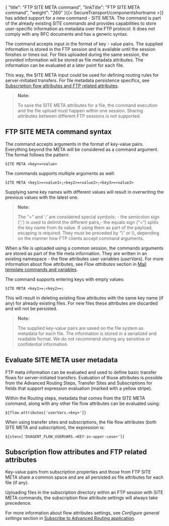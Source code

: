 {
    "title": "FTP SITE META command",
    "linkTitle": "FTP SITE META command",
    "weight": "260"
}{{< SecureTransport/componentshortname  >}} has added support for a new command - SITE META. The command is part of the already existing SITE commands and provides capabilities to store user-specific information as metadata over the FTP protocol. It does not comply with any RFC documents and has a generic syntax.

The command accepts input in the format of key - value pairs. The supplied information is stored in the FTP session and is available until the session finishes or times out. For files uploaded during the same session, the provided information will be stored as file metadata attributes. The information can be evaluated at a later point for each file.

This way, the SITE META input could be used for defining routing rules for server-initiated transfers. For file metadata persistence specifics, see <a href="#Subscrip" class="MCXref xref">Subscription flow attributes and FTP related attributes</a>.

> **Note:**
>
> To save the SITE META attributes for a file, the command execution and the file upload must happen within one session. Sharing attributes between different FTP sessions is not supported.

## FTP SITE META command syntax

The command accepts arguments in the format of key-value pairs. Everything beyond the META will be considered as a command argument. The format follows the pattern:


    SITE META <key>=<value>

The commands supports multiple arguments as well:


    SITE META <key1>=<value1>;<key2>=<value2>;<key3>=<value3>

Supplying same key names with different values will result in overwriting the previous values with the latest one.

> **Note:**
>
> The “=” and ‘;’ are considered special symbols: - the semicolon sign (‘;’) is used to delimit the different pairs,- the equals sign (“=”) splits the key name from its value. If using them as part of the payload, escaping is required. They must be preceded by “\\” or \\\\, depending on the manner how FTP clients accept command arguments.

When a file is uploaded using a common session, the commands arguments are stored as part of the file meta information. They are written in an existing namespace - the flow attributes user variables (*userVars*). For more information about flow attributes, see *Flow attributes* section in <a href="../../t_st_mailtemplates/c_st_mail_template_commands_variables" class="MCXref xref">Mail template commands and variables</a>.

The command supports entering keys with empty values:


    SITE META <key1>=;<key2>=;

This will result in deleting existing flow attributes with the same key name (if any) for already existing files. For new files these attributes are discarded and will not be persisted.

> **Note:**
>
> The supplied key-value pairs are saved on the file system as metadata for each file. The information is stored in a serialized and readable format. We do not recommend storing any sensitive or confidential information.

## Evaluate SITE META user metadata

FTP meta information can be evaluated and used to define basic transfer flows for server-initiated transfers. Evaluation of those attributes is possible from the Advanced Routing Steps, Transfer Sites and Subscriptions for fields that support expression evaluation (marked with a yellow stripe).

Within the Routing steps, metadata that comes from the SITE META command, along with any other file flow attributes can be evaluated using:


    ${flow.attributes['userVars.<key>']}

When using transfer sites and subscriptions, the file flow attributes (both SITE META and subscription), the expression is:


    ${stenv['DXAGENT_FLOW_USERVARS.<KEY-in-upper-case>']}

<span id="Subscrip"></span>

## Subscription flow attributes and FTP related attributes

Key-value pairs from subscription properties and those from FTP SITE META share a common space and are all persisted as file attributes for each file (if any).

Uploading files in the subscription directory within an FTP session with SITE META commands, the subscription flow attribute settings will always take precedence.

For more information about flow attributes settings, see *Configure general settings* section in <a href="../../../c_st_advanced_routing/c_st_configuration/t_st_subscribe_advanced_routing_application" class="MCXref xref">Subscribe to Advanced Routing application</a>.
